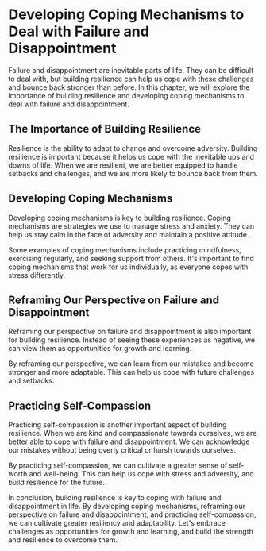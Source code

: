 Developing Coping Mechanisms to Deal with Failure and Disappointment
====================================================================================================

Failure and disappointment are inevitable parts of life. They can be difficult to deal with, but building resilience can help us cope with these challenges and bounce back stronger than before. In this chapter, we will explore the importance of building resilience and developing coping mechanisms to deal with failure and disappointment.

The Importance of Building Resilience
-------------------------------------

Resilience is the ability to adapt to change and overcome adversity. Building resilience is important because it helps us cope with the inevitable ups and downs of life. When we are resilient, we are better equipped to handle setbacks and challenges, and we are more likely to bounce back from them.

Developing Coping Mechanisms
----------------------------

Developing coping mechanisms is key to building resilience. Coping mechanisms are strategies we use to manage stress and anxiety. They can help us stay calm in the face of adversity and maintain a positive attitude.

Some examples of coping mechanisms include practicing mindfulness, exercising regularly, and seeking support from others. It's important to find coping mechanisms that work for us individually, as everyone copes with stress differently.

Reframing Our Perspective on Failure and Disappointment
-------------------------------------------------------

Reframing our perspective on failure and disappointment is also important for building resilience. Instead of seeing these experiences as negative, we can view them as opportunities for growth and learning.

By reframing our perspective, we can learn from our mistakes and become stronger and more adaptable. This can help us cope with future challenges and setbacks.

Practicing Self-Compassion
--------------------------

Practicing self-compassion is another important aspect of building resilience. When we are kind and compassionate towards ourselves, we are better able to cope with failure and disappointment. We can acknowledge our mistakes without being overly critical or harsh towards ourselves.

By practicing self-compassion, we can cultivate a greater sense of self-worth and well-being. This can help us cope with stress and adversity, and build resilience for the future.

In conclusion, building resilience is key to coping with failure and disappointment in life. By developing coping mechanisms, reframing our perspective on failure and disappointment, and practicing self-compassion, we can cultivate greater resiliency and adaptability. Let's embrace challenges as opportunities for growth and learning, and build the strength and resilience to overcome them.


